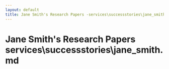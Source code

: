 ```yaml
---
layout: default
title: Jane Smith's Research Papers -services\successstories\jane_smith.md
---
```


<div>
  <h1>Jane Smith's Research Papers services\successstories\jane_smith.md</h1>
  <!-- Display the research papers for Jnne Smith -->
</div>
